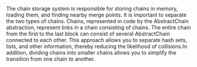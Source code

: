 The chain storage system is responsible for storing chains in memory, loading them, and finding nearby merge points.
It is important to separate the two types of chains. Chains, represented in code by the AbstractChain abstraction, represent links in a chain consisting of chains.
The entire chain from the first to the last block can consist of several AbstractChain connected to each other. 
This approach allows you to separate hash sets, lists, and other information, thereby reducing the likelihood of collisions.In addition, 
dividing chains into smaller chains allows you to simplify the transition from one chain to another.